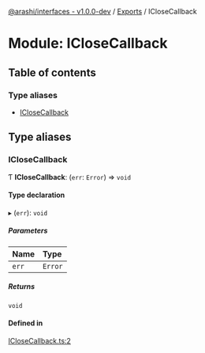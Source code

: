 [@arashi/interfaces - v1.0.0-dev](../README.md) / [Exports](../modules.md) / ICloseCallback

# Module: ICloseCallback

## Table of contents

### Type aliases

- [ICloseCallback](ICloseCallback.md#iclosecallback)

## Type aliases

### ICloseCallback

Ƭ **ICloseCallback**: (`err`: `Error`) => `void`

#### Type declaration

▸ (`err`): `void`

##### Parameters

| Name | Type |
| :------ | :------ |
| `err` | `Error` |

##### Returns

`void`

#### Defined in

[ICloseCallback.ts:2](https://github.com/arashijs/interfaces/blob/c8b27f0/src/ICloseCallback.ts#L2)

